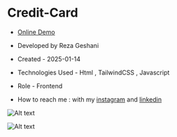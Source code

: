 # Credit-Card

- [Online Demo](https://rezageshaniweb.github.io/Credit-Card/)

- Developed by Reza Geshani

- Created - 2025-01-14

- Technologies Used - Html , TailwindCSS , Javascript

- Role - Frontend

- How to reach me : with my [instagram](https://www.instagram.com/rezageshani_web) and [linkedin](http://www.linkedin.com/in/reza-geshani-web)


![Alt text](https://github.com/user-attachments/assets/9491df35-49bc-477a-84f4-65273c0f1dd7)

![Alt text](https://github.com/user-attachments/assets/31ec7bba-6bc5-49c2-bd54-e30639ec1812)
